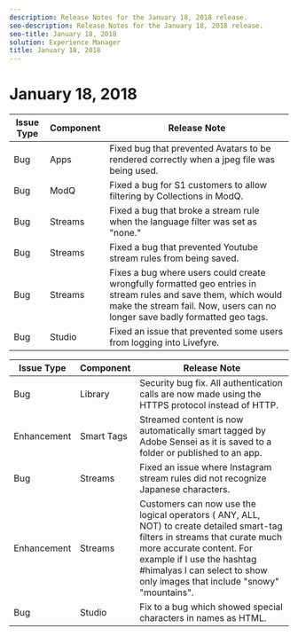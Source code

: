 ```yaml
---
description: Release Notes for the January 18, 2018 release.
seo-description: Release Notes for the January 18, 2018 release.
seo-title: January 18, 2018
solution: Experience Manager
title: January 18, 2018
---
```


# January 18, 2018

<table id="table_qty_nhy_4cb"> 
 <title>Production Release</title> 
 <tgroup cols="3"> 
  <colspec colnum="1" colname="col1" /> 
  <colspec colnum="2" colname="col2" /> 
  <colspec colnum="3" colname="col3" /> 
  <thead> 
   <tr> 
    <th class="entry"> <b>Issue Type</b> </th> 
    <th class="entry"> <b>Component</b> </th> 
    <th class="entry"> <b>Release Note</b> </th> 
   </tr> 
  </thead> 
  <tbody> 
   <tr> 
    <td>Bug</td> 
    <td>Apps</td> 
    <td>Fixed bug that prevented Avatars to be rendered correctly when a jpeg file was being used.</td> 
   </tr> 
   <tr> 
    <td>Bug</td> 
    <td>ModQ</td> 
    <td>Fixed a bug for S1 customers to allow filtering by Collections in ModQ.</td> 
   </tr> 
   <tr> 
    <td>Bug</td> 
    <td>Streams</td> 
    <td>Fixed a bug that broke a stream rule when the language filter was set as "none."</td> 
   </tr> 
   <tr> 
    <td>Bug</td> 
    <td>Streams</td> 
    <td>Fixed a bug that prevented Youtube stream rules from being saved.</td> 
   </tr> 
   <tr> 
    <td>Bug</td> 
    <td>Streams</td> 
    <td>Fixes a bug where users could create wrongfully formatted geo entries in stream rules and save them, which would make the stream fail. Now, users can no longer save badly formatted geo tags.</td> 
   </tr> 
   <tr> 
    <td>Bug</td> 
    <td>Studio</td> 
    <td>Fixed an issue that prevented some users from logging into Livefyre.</td> 
   </tr> 
  </tbody> 
 </tgroup> 
</table>

<table id="table_cr1_42y_4cb"> 
 <title>UAT Release</title> 
 <tgroup cols="3"> 
  <colspec colnum="1" colname="col1" /> 
  <colspec colnum="2" colname="col2" /> 
  <colspec colnum="3" colname="col3" /> 
  <thead> 
   <tr> 
    <th class="entry"> <b>Issue Type</b> </th> 
    <th class="entry"> <b>Component</b> </th> 
    <th class="entry"> <b>Release Note</b> </th> 
   </tr> 
  </thead> 
  <tbody> 
   <tr> 
    <td>Bug</td> 
    <td>Library</td> 
    <td>Security bug fix. All authentication calls are now made using the HTTPS protocol instead of HTTP.</td> 
   </tr> 
   <tr> 
    <td>Enhancement</td> 
    <td>Smart Tags</td> 
    <td>Streamed content is now automatically smart tagged by Adobe Sensei as it is saved to a folder or published to an app.</td> 
   </tr> 
   <tr> 
    <td>Bug</td> 
    <td>Streams</td> 
    <td>Fixed an issue where Instagram stream rules did not recognize Japanese characters.</td> 
   </tr> 
   <tr> 
    <td>Enhancement</td> 
    <td>Streams</td> 
    <td>Customers can now use the logical operators ( ANY, ALL, NOT) to create detailed smart-tag filters in streams that curate much more accurate content. For example if I use the hashtag #himalyas I can select to show only images that include "snowy" "mountains".</td> 
   </tr> 
   <tr> 
    <td>Bug</td> 
    <td>Studio</td> 
    <td>Fix to a bug which showed special characters in names as HTML.</td> 
   </tr> 
  </tbody> 
 </tgroup> 
</table>

